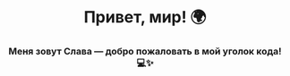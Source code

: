 <!-- Приветствие -->
<h1 align="center">Привет, мир! 🌍</h1>
<h3 align="center">Меня зовут Слава — добро пожаловать в мой уголок кода! 💻✨</h3>

